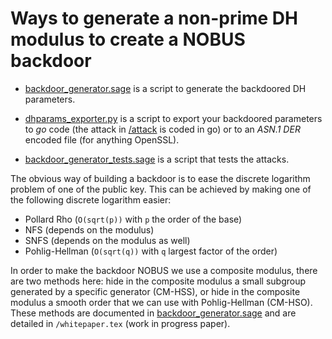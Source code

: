 # Ways to generate a non-prime DH modulus to create a NOBUS backdoor

* [backdoor_generator.sage](backdoor_generator.sage) is a script to generate the backdoored DH parameters. 

* [dhparams_exporter.py](dhparams_exporter.py) is a script to export your backdoored parameters to *go* code (the attack in [/attack](/attack) is coded in go) or to an *ASN.1 DER* encoded file (for anything OpenSSL).

* [backdoor_generator_tests.sage](backdoor_generator_tests.sage) is a script that tests the attacks.

The obvious way of building a backdoor is to ease the discrete logarithm problem of one of the public key. This can be achieved by making one of the following discrete logarithm easier:

* Pollard Rho (`O(sqrt(p))` with `p` the order of the base)
* NFS (depends on the modulus)
* SNFS (depends on the modulus as well)
* Pohlig-Hellman (`O(sqrt(q))` with `q` largest factor of the order)

In order to make the backdoor NOBUS we use a composite modulus, there are two methods here: hide in the composite modulus a small subgroup generated by a specific generator (CM-HSS), or hide in the composite modulus a smooth order that we can use with Pohlig-Hellman (CM-HSO). These methods are documented in [backdoor_generator.sage](backdoor_generator.sage) and are detailed in `/whitepaper.tex` (work in progress paper).
